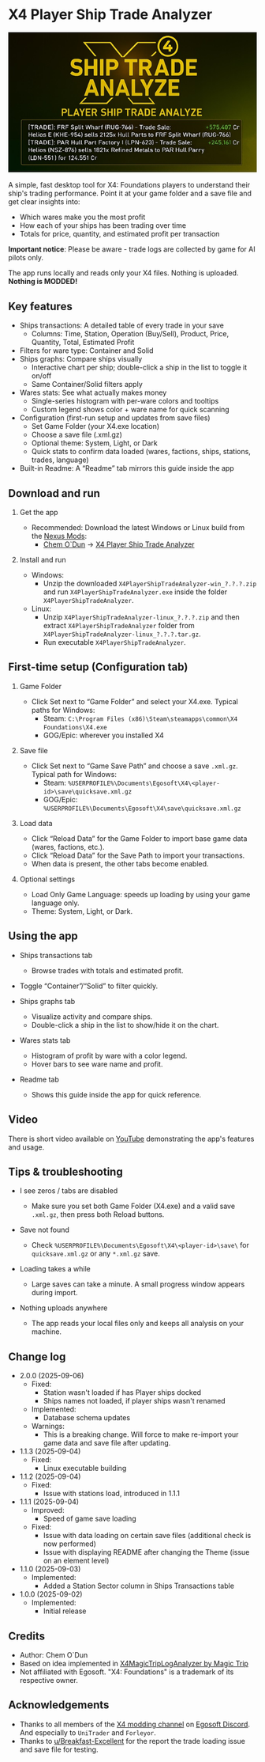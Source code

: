 # X4 Player Ship Trade Analyzer

![Title](https://raw.githubusercontent.com/chemodun/X4PlayerShipTradeAnalyzer/refs/heads/main/docs/images/title360.jpg)

A simple, fast desktop tool for X4: Foundations players to understand their ship's trading performance. Point it at your game folder and a save file and get clear insights into:

- Which wares make you the most profit
- How each of your ships has been trading over time
- Totals for price, quantity, and estimated profit per transaction

**Important notice**: Please be aware - trade logs are collected by game for AI pilots only.

The app runs locally and reads only your X4 files. Nothing is uploaded. **Nothing is MODDED!**

## Key features

- Ships transactions: A detailed table of every trade in your save
  - Columns: Time, Station, Operation (Buy/Sell), Product, Price, Quantity, Total, Estimated Profit
- Filters for ware type: Container and Solid
- Ships graphs: Compare ships visually
  - Interactive chart per ship; double-click a ship in the list to toggle it on/off
  - Same Container/Solid filters apply
- Wares stats: See what actually makes money
  - Single-series histogram with per-ware colors and tooltips
  - Custom legend shows color + ware name for quick scanning
- Configuration (first-run setup and updates from save files)
  - Set Game Folder (your X4.exe location)
  - Choose a save file (.xml.gz)
  - Optional theme: System, Light, or Dark
  - Quick stats to confirm data loaded (wares, factions, ships, stations, trades, language)
- Built-in Readme: A “Readme” tab mirrors this guide inside the app

## Download and run

1) Get the app
   - Recommended: Download the latest Windows or Linux build from the [Nexus Mods](https://www.nexusmods.com/):
      - [Chem O`Dun](https://next.nexusmods.com/profile/ChemODun/mods?gameId=2659) → [X4 Player Ship Trade Analyzer](https://www.nexusmods.com/x4foundations/mods/1801)

2) Install and run
   - Windows:
     - Unzip the downloaded `X4PlayerShipTradeAnalyzer-win_?.?.?.zip` and run `X4PlayerShipTradeAnalyzer.exe` inside the folder `X4PlayerShipTradeAnalyzer`.
   - Linux:
     - Unzip `X4PlayerShipTradeAnalyzer-linux_?.?.?.zip` and then extract `X4PlayerShipTradeAnalyzer` folder from `X4PlayerShipTradeAnalyzer-linux_?.?.?.tar.gz`.
     - Run executable `X4PlayerShipTradeAnalyzer`.

## First-time setup (Configuration tab)

1) Game Folder
   - Click Set next to “Game Folder” and select your X4.exe. Typical paths for Windows:
     - Steam: `C:\Program Files (x86)\Steam\steamapps\common\X4 Foundations\X4.exe`
     - GOG/Epic: wherever you installed X4

2) Save file
   - Click Set next to “Game Save Path” and choose a save `.xml.gz`. Typical path for Windows:
     - Steam: `%USERPROFILE%\Documents\Egosoft\X4\<player-id>\save\quicksave.xml.gz`
     - GOG/Epic: `%USERPROFILE%\Documents\Egosoft\X4\save\quicksave.xml.gz`

3) Load data
   - Click “Reload Data” for the Game Folder to import base game data (wares, factions, etc.).
   - Click “Reload Data” for the Save Path to import your transactions.
   - When data is present, the other tabs become enabled.

4) Optional settings
   - Load Only Game Language: speeds up loading by using your game language only.
   - Theme: System, Light, or Dark.

## Using the app

- Ships transactions tab
  - Browse trades with totals and estimated profit.
- Toggle “Container”/“Solid” to filter quickly.

- Ships graphs tab
  - Visualize activity and compare ships.
  - Double-click a ship in the list to show/hide it on the chart.

- Wares stats tab
  - Histogram of profit by ware with a color legend.
  - Hover bars to see ware name and profit.

- Readme tab
  - Shows this guide inside the app for quick reference.

## Video

There is short video available on [YouTube](https://www.youtube.com/watch?v=EBRmOO3SDUA) demonstrating the app's features and usage.

## Tips & troubleshooting

- I see zeros / tabs are disabled
  - Make sure you set both Game Folder (X4.exe) and a valid save `.xml.gz`, then press both Reload buttons.

- Save not found
  - Check `%USERPROFILE%\Documents\Egosoft\X4\<player-id>\save\` for `quicksave.xml.gz` or any `*.xml.gz` save.

- Loading takes a while
  - Large saves can take a minute. A small progress window appears during import.

- Nothing uploads anywhere
  - The app reads your local files only and keeps all analysis on your machine.

## Change log

- 2.0.0 (2025-09-06)
  - Fixed:
    - Station wasn't loaded if has Player ships docked
    - Ships names not loaded, if player ships wasn't renamed
  - Implemented:
    - Database schema updates
  - Warnings:
    - This is a breaking change. Will force to make re-import your game data and save file after updating.
- 1.1.3 (2025-09-04)
  - Fixed:
    - Linux executable building
- 1.1.2 (2025-09-04)
  - Fixed:
    - Issue with stations load, introduced in 1.1.1
- 1.1.1 (2025-09-04)
  - Improved:
    - Speed of game save loading
  - Fixed:
    - Issue with data loading on certain save files (additional check is now performed)
    - Issue with displaying README after changing the Theme (issue on an element level)
- 1.1.0 (2025-09-03)
  - Implemented:
    - Added a Station Sector column in Ships Transactions table
- 1.0.0 (2025-09-02)
  - Implemented:
    - Initial release

## Credits

- Author: Chem O`Dun
- Based on idea implemented in [X4MagicTripLogAnalyzer by Magic Trip](https://github.com/magictripgames/X4MagicTripLogAnalyzer)
- Not affiliated with Egosoft. "X4: Foundations" is a trademark of its respective owner.

## Acknowledgements

- Thanks to all members of the [X4 modding channel](https://discord.com/channels/337098290917146624/502057640877228042) on [Egosoft Discord](https://discord.com/invite/zhs8sRpd3m). And especially to `UniTrader` and `Forleyor`.
- Thanks to [u/Breakfast-Excellent](https://www.reddit.com/user/Breakfast-Excellent/) for the report the trade loading issue and save file for testing.
